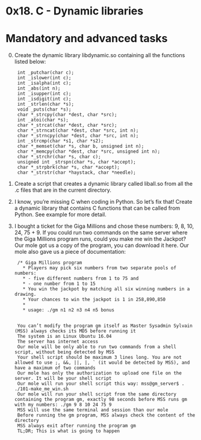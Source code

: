 # 0x18. C - Dynamic libraries

# Mandatory and advanced tasks

0. Create the dynamic library libdynamic.so containing all the functions listed below:

        int _putchar(char c);
        int _islower(int c);
        int _isalpha(int c);
        int _abs(int n);
        int _isupper(int c);
        int _isdigit(int c);
        int _strlen(char *s);
        void _puts(char *s);
        char *_strcpy(char *dest, char *src);
        int _atoi(char *s);
        char *_strcat(char *dest, char *src);
        char *_strncat(char *dest, char *src, int n);
        char *_strncpy(char *dest, char *src, int n);
        int _strcmp(char *s1, char *s2);
        char *_memset(char *s, char b, unsigned int n);
        char *_memcpy(char *dest, char *src, unsigned int n);
        char *_strchr(char *s, char c);
        unsigned int _strspn(char *s, char *accept);
        char *_strpbrk(char *s, char *accept);
        char *_strstr(char *haystack, char *needle);

1. Create a script that creates a dynamic library called liball.so from all the .c files that are in the current directory.


2. I know, you’re missing C when coding in Python. So let’s fix that!
   Create a dynamic library that contains C functions that can be called from Python. See example for more detail.
   
3. I bought a ticket for the Giga Millions and chose these numbers: 9, 8, 10, 24, 75 + 9. If you could run two commands on the same server where the Giga Millions program runs, could you make me win the Jackpot?
Our mole got us a copy of the program, you can download it here. Our mole also gave us a piece of documentation:

        /* Giga Millions program                                                                                    
          * Players may pick six numbers from two separate pools of numbers:                                                
          * - five different numbers from 1 to 75 and                                                                       
          * - one number from 1 to 15                                                                                       
          * You win the jackpot by matching all six winning numbers in a drawing.                                           
          * Your chances to win the jackpot is 1 in 258,890,850                                                             
          *                                                                                                                 
          * usage: ./gm n1 n2 n3 n4 n5 bonus
          
          
        You can’t modify the program gm itself as Master Sysadmin Sylvain (MSS) always checks its MD5 before running it
        The system is an Linux Ubuntu 16.04
        The server has internet access
        Our mole will be only able to run two commands from a shell script, without being detected by MSS
        Your shell script should be maximum 3 lines long. You are not allowed to use ;, &&, ||, |, ` (it would be detected by MSS), and have a maximum of two commands
        Our mole has only the authorization to upload one file on the server. It will be your shell script
        Our mole will run your shell script this way: mss@gm_server$ . ./101-make_me_win.sh
        Our mole will run your shell script from the same directory containing the program gm, exactly 98 seconds before MSS runs gm with my numbers: ./gm 9 8 10 24 75 9
        MSS will use the same terminal and session than our mole
        Before running the gm program, MSS always check the content of the directory
        MSS always exit after running the program gm
        TL;DR; This is what is going to happen

